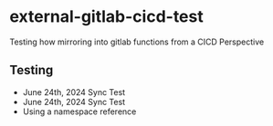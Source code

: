 # external-gitlab-cicd-test
Testing how mirroring into gitlab functions from a CICD Perspective

## Testing

* June 24th, 2024 Sync Test
* June 24th, 2024 Sync Test
* Using a namespace reference
